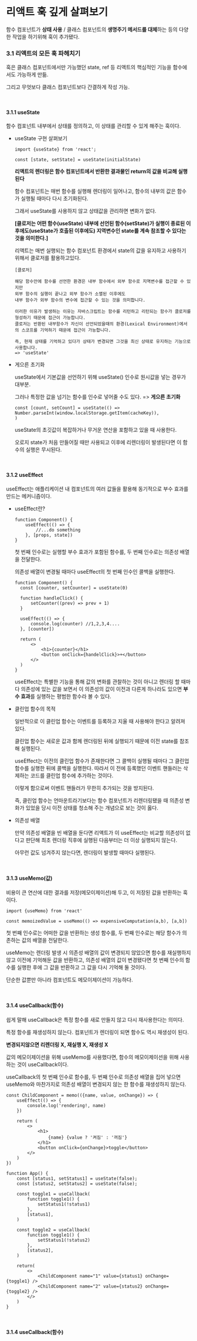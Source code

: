# 리액트 훅 깊게 살펴보기

함수 컴포넌트가 **상태 사용** / 클래스 컴포넌트의 **생명주기 메서드를 대체**하는 등의 다양한 작업을 하기위해 훅이 추가됐다.

### 3.1 리액트의 모든 훅 파헤치기

훅은 클래스 컴포넌트에서만 가능했던 state, ref 등 리액트의 핵심적인 기능을 함수에서도 가능하게 만듦.

그리고 무엇보다 클래스 컴포넌트보다 간결하게 작성 가능.

<br />

#### 3.1.1 useState

함수 컴포넌트 내부에서 상태를 정의하고, 이 상태를 관리할 수 있게 해주는 훅이다.

- useState 구현 살펴보기

  ```
  import {useState} from 'react';

  const [state, setState] = useState(initialState)
  ```

  **리액트의 렌더링은 함수 컴포넌트에서 반환한 결과물인 return의 값을 비교해 실행된다**

  함수 컴포넌트는 매번 함수를 실행해 렌더링이 일어나고, 함수의 내부의 값은 함수가 실행될 때마다 다시 초기화된다.

  그래서 useState를 사용하지 않고 상태값을 관리하면 변화가 없다.

  **[클로저는 어떤 함수(useState) 내부에 선언된 함수(setState)가 실행이 종료된 이후에도(useState가 호출된 이후에도) 지역변수인 state를 계속 참조할 수 있다는 것을 의미한다.]**

  리액트는 매번 실행되는 함수 컴포넌트 환경에서 state의 값을 유지하고 사용하기 위해서 클로저를 활용하고있다.

  ```
  [클로저]

  해당 함수안에 함수를 선언한 환경은 내부 함수에서 외부 함수로 지역변수를 접근할 수 있지만
  외부 함수의 실행이 끝나고 외부 함수가 소멸된 이후에도
  내부 함수가 외부 함수의 변수에 접근할 수 있는 것을 의미합니다.

  이러한 이유가 발생하는 이유는 자바스크립트는 함수를 리턴하고 리턴되는 함수가 클로저를 형성하기 때문에 접근이 가능합니다.
  클로저는 반환된 내부함수가 자신이 선언되었을때의 환경(Lexical Environment)에서의 스코프를 기억하기 때문에 접근이 가능합니다.

  즉, 현재 상태를 기억하고 있다가 상태가 변경되면 그것을 최신 상태로 유지하는 기능으로 사용합니다.
  => 'useState'
  ```

- 게으른 초기화

  useState에서 기본값을 선언하기 위해 useState() 인수로 원시값을 넣는 경우가 대부분.

  그러나 특정한 값을 넘기는 함수를 인수로 넣어줄 수도 있다. => **게으른 초기화**

  ```
  const [count, setCount] = useState(() => Number.parseInt(window.localStorage.getItem(cacheKey)),
  )
  ```

  useState의 초깃값이 복잡하거나 무거운 연산을 포함하고 있을 때 사용한다.

  오로지 state가 처음 만들어질 때만 사용되고 이후에 리렌더링이 발생된다면 이 함수의 실행은 무시된다.

<br />

#### 3.1.2 useEffect

useEffect는 애플리케이션 내 컴포넌트의 여러 값들을 활용해 동기적으로 부수 효과를 만드는 메커니즘이다.

- useEffect란?

  ```
  function Component() {
      useEffect(() => {
          //...do something
      }, [props, state])
  }
  ```

  첫 번째 인수로는 실행할 부수 효과가 포함된 함수를, 두 번째 인수로는 의존성 배열을 전달한다.

  의존성 배열이 변경될 때마다 useEffect의 첫 번째 인수인 콜백을 실행한다.

  ```
  function Component() {
    const [counter, setCounter] = useState(0)

    function handleClick() {
        setCounter((prev) => prev + 1)
    }

    useEffect(() => {
        console.log(counter) //1,2,3,4....
    }, [counter])

    return (
        <>
            <h1>{counter}</h1>
            <button onClick={handelClick}>+</button>
        </>
    )
  }
  ```

  useEffect는 특별한 기능을 통해 값의 변화를 관찰하는 것이 아니고 렌더링 할 때마다 의존성에 있는 값을 보면서 이 의존성의 값이 이전과 다른게 하나라도 있으면 **부수 효과**를 실행하는 평범한 함수라 볼 수 있다.

- 클린업 함수의 목적

  일반적으로 이 클린업 함수는 이벤트를 등록하고 지울 때 사용해야 한다고 알려져 있다.

  클린업 함수는 새로운 값과 함께 렌더링된 뒤에 실행되기 때문에 이전 state를 참조해 실행된다.

  useEffect는 이전의 클린업 함수가 존재한다면 그 콜백이 실행될 때마다 그 클린업 함수를 실행한 뒤에 콜백을 실행한다. 따라서 이 전에 등록했던 이벤트 핸들러는 삭제하는 코드를 클린업 함수에 추가하는 것이다.

  이렇게 함으로써 이벤트 핸들러가 무한히 추가되는 것을 방지된다.

  즉, 클린업 함수는 언마운트라기보다는 함수 컴포넌트가 리렌더링됐을 때 의존성 변화가 있었을 당시 이전 상태를 청소해 주는 개념으로 보는 것이 옳다.

- 의존성 배열

  만약 의존성 배열을 빈 배열을 둔다면 리액트가 이 useEffect는 비교할 의존성이 없다고 판단해 최초 렌더링 직후에 실행된 다음부터는 더 이상 실행되지 않는다.

  아무런 값도 넘겨주지 않는다면, 렌더링이 발생할 때마다 실행된다.

<br />

#### 3.1.3 useMemo(값)

비용이 큰 연산에 대한 결과를 저장(메모이제이션)해 두고, 이 저장된 값을 반환하는 훅이다.

```
import {useMemo} from 'react'

const memoizedValue = useMemo(() => expensiveComputation(a,b), [a,b])
```

첫 번째 인수로는 어떠한 값을 반환하는 생성 함수를, 두 번째 인수로는 해당 함수가 의존하는 값의 배열을 전달한다.

useMemo는 렌더링 발생 시 의존성 배열의 값이 변경되지 않았으면 함수를 재실행하지 않고 이전에 기억해둔 값을 반환하고, 의존성 배열의 값이 변경됐다면 첫 번째 인수의 함수를 실행한 후에 그 값을 반환하고 그 값을 다시 기억해 둘 것이다.

단순한 값뿐만 아니라 컴포넌트도 메모이제이션이 가능하다.

<br />

#### 3.1.4 useCallback(함수)

쉽게 말해 useCallback은 특정 함수를 새로 만들지 않고 다시 재사용한다는 의미다.

특정 함수를 재생성하지 않는다. 컴포넌트가 렌더링이 되면 함수도 역시 재생성이 된다.

**변경되지않으면 리렌더링 X, 재실행 X, 재생성 X**

값의 메모이제이션을 위해 useMemo를 사용했다면, 함수의 메모이제이션을 위해 사용하는 것이 useCallback이다.

useCallback의 첫 번째 인수로 함수를, 두 번째 인수로 의존성 배열을 집어 넣으면 useMemo와 마찬가지로 의존성 배열이 변경되지 않는 한 함수를 재생성하지 않는다.

```
const ChildComponent = memo(({name, value, onChange}) => {
    useEffect(() => {
        console.log('rendering!, name)
    })

    return (
        <>
            <h1>
                {name} {value ? '켜짐' : '꺼짐'}
            </h1>
            <button onClick={onChange}>toggle</button>
        </>
    )
})

function App() {
    const [status1, setStatus1] = useState(false);
    const [status2, setStatus2] = useState(false);

    const toggle1 = useCallback(
        function toggle1() {
            setStatus1(!status1)
        },
        [status1],
    )

    const toggle2 = useCallback(
        function toggle1() {
            setStatus1(!status2)
        },
        [status2],
    )

    return(
        <>
            <ChildComponent name="1" value={status1} onChange={toggle1} />
            <ChildComponent name="2" value={status2} onChange={toggle2} />
        </>
    )
}
```

<br />

#### 3.1.4 useCallback(함수)
